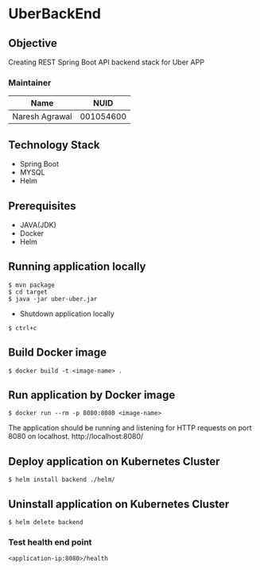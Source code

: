 # UberBackEnd

## Objective
Creating REST Spring Boot API backend stack for Uber APP

### Maintainer 
<table>
    <thead>
      <tr>
        <th>Name</th>
        <th>NUID</th>
      </tr>
    </thead>
    <tbody>
        <tr>
            <td>Naresh Agrawal</td>
            <td>001054600</td>
        </tr>
    </tbody>
</table>

## Technology Stack
* Spring Boot
* MYSQL 
* Helm

## Prerequisites
* JAVA(JDK)
* Docker
* Helm

## Running application locally
```
$ mvn package
$ cd target
$ java -jar uber-uber.jar
```

* Shutdown application locally
```
$ ctrl+c
```

## Build Docker image
```
$ docker build -t <image-name> .
```

## Run application by Docker image
```
$ docker run --rm -p 8080:8080 <image-name>
```
The application should be running and listening for HTTP requests on port 8080 on localhost.
http://localhost:8080/

## Deploy application on Kubernetes Cluster
```
$ helm install backend ./helm/
```

## Uninstall application on Kubernetes Cluster
```
$ helm delete backend
```

### Test health end point
`<application-ip:8080>/health`